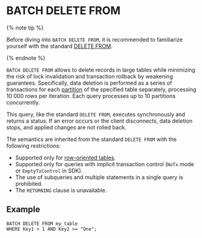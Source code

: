 # BATCH DELETE FROM

{% note tip %}

Before diving into `BATCH DELETE FROM`, it is recommended to familiarize yourself with the standard [DELETE FROM](delete.md).

{% endnote %}

`BATCH DELETE FROM` allows to delete records in large tables while minimizing the risk of lock invalidation and transaction rollback by weakening guarantees. Specifically, data deletion is performed as a series of transactions for each [partition](../../../concepts/datamodel/table.md#partitioning) of the specified table separately, processing 10 000 rows per iteration. Each query processes up to 10 partitions concurrently.

This query, like the standard `DELETE FROM`, executes synchronously and returns a status. If an error occurs or the client disconnects, data deletion stops, and applied changes are not rolled back.

The semantics are inherited from the standard `DELETE FROM` with the following restrictions:

* Supported only for [row-oriented tables](../../../concepts/glossary.md#row-oriented-table).
* Supported only for queries with implicit transaction control (`NoTx` mode or `EmptyTxControl` in SDK).
* The use of subqueries and multiple statements in a single query is prohibited.
* The `RETURNING` clause is unavailable.

## Example

```yql
BATCH DELETE FROM my_table
WHERE Key1 > 1 AND Key2 >= "One";
```
